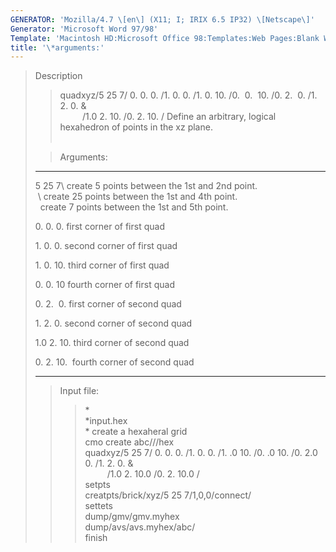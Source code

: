 ```yaml
---
GENERATOR: 'Mozilla/4.7 \[en\] (X11; I; IRIX 6.5 IP32) \[Netscape\]'
Generator: 'Microsoft Word 97/98'
Template: 'Macintosh HD:Microsoft Office 98:Templates:Web Pages:Blank Web Page'
title: '\*arguments:'
---
```


> Description
>
> > quadxyz/5 25 7/ 0. 0. 0. /1. 0. 0. /1. 0. 10. /0.  0.  10. /0. 2. 
> > 0. /1. 2. 0. &\
> >          /1.0 2. 10. /0. 2. 10. /
> > Define an arbitrary, logical hexahedron of points in the xz plane.\
> >  
>
> > Arguments:
>
>   ------------- --------------------------------------------------
>   5 25 7\       create 5 points between the 1st and 2nd point. \
>    \            create 25 points between the 1st and 4th point.\
>                 create 7 points between the 1st and 5th point.
>
>   0\. 0. 0.     first corner of first quad
>
>   1\. 0. 0.     second corner of first quad
>
>   1\. 0. 10.    third corner of first quad
>
>   0\. 0. 10     fourth corner of first quad
>
>   0\. 2.  0.    first corner of second quad
>
>   1\. 2. 0.     second corner of second quad
>
>   1.0 2. 10.    third corner of second quad
>
>   0\. 2. 10.    fourth corner of second quad
>   ------------- --------------------------------------------------
>
> > Input file:
> >
> > > \*\
> > > \*input.hex\
> > > \* create a hexaheral grid\
> > > cmo create abc///hex\
> > > quadxyz/5 25 7/ 0. 0. 0. /1. 0. 0. /1. .0 10. /0. .0 10. /0. 2.0
> > > 0. /1. 2. 0. &\
> > >          /1.0 2. 10.0 /0. 2. 10.0 /\
> > > setpts\
> > > creatpts/brick/xyz/5 25 7/1,0,0/connect/\
> > > settets\
> > > dump/gmv/gmv.myhex\
> > > dump/avs/avs.myhex/abc/\
> > > finish
